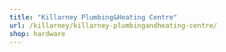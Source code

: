 ```yaml
---
title: "Killarney Plumbing&Heating Centre"
url: /killarney/killarney-plumbingandheating-centre/
shop: hardware
---
```


